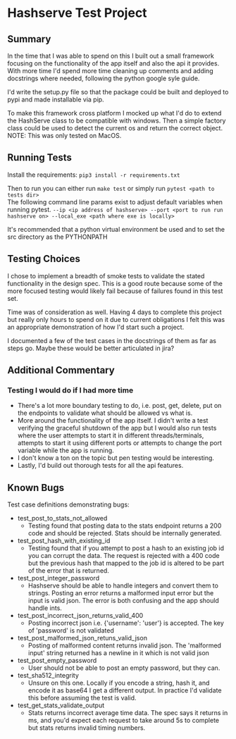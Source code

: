 # Hashserve Test Project

## Summary
In the time that I was able to spend on this I built out a small framework focusing on the 
functionality of the app itself and also the api it provides. With more time I'd spend more
time cleaning up comments and adding docstrings where needed, following the python google syle
guide. 

I'd write the setup.py file so that the package could be built and deployed to pypi and made 
installable via pip. 

To make this framework cross platform I mocked up what I'd do to extend the HashServe class to be
compatible with windows. Then a simple factory class could be used to detect the current os
and return the correct object. NOTE: This was only tested on MacOS. 

## Running Tests  

Install the requirements: `pip3 install -r requirements.txt`  

Then to run you can either run `make test` or simply run `pytest <path to tests dir>`  
The following command line params exist to adjust default variables when running pytest. 
`--ip <ip address of hashserve> --port <port to run run hashserve on> --local_exe <path where exe is locally>` 

It's recommended that a python virtual environment be used and to set the src directory as the PYTHONPATH

## Testing Choices  
I chose to implement a breadth of smoke tests to validate the stated functionality in the design
spec. This is a good route because some of the more focused testing would likely fail because of failures
found in this test set. 

Time was of consideration as well. Having 4 days to complete this project but really only hours to spend on
it due to current obligations I felt this was an appropriate demonstration of how I'd start such a project.

I documented a few of the test cases in the docstrings of them as far as steps go. Maybe these would be
better articulated in jira? 

## Additional Commentary 

### Testing I would do if I had more time 
- There's a lot more boundary testing to do, i.e. post, get, delete, put on the endpoints to validate
what should be allowed vs what is.
- More around the functionality of the app itself. I didn't write a test verifying the graceful shutdown of the app but
I would also run tests where the user attempts to start it in different threads/terminals, attempts to start it using
different ports or attempts to change the port variable while the app is running. 
- I don't know a ton on the topic but pen testing would be interesting. 
- Lastly, I'd build out thorough tests for all the api features. 


## Known Bugs
Test case definitions demonstrating bugs:  
- test_post_to_stats_not_allowed
  - Testing found that posting data to the stats endpoint returns a 200 code and should be rejected. Stats should be
  internally generated.
- test_post_hash_with_existing_id
  - Testing found that if you attempt to post a hash to an existing job id you can corrupt the data.
  The request is rejected with a 400 code but the previous hash that mapped to the job id is altered to be
  part of the error that is returned.
- test_post_integer_password 
  - Hashserve should be able to handle integers and convert them to strings. Posting an error returns a
  malformed input error but the input is valid json. The error is both confusing and the app
  should handle ints.
- test_post_incorrect_json_returns_valid_400
  - Posting incorrect json i.e. {'username': 'user'} is accepted. The key of 'password' is not validated
- test_post_malformed_json_retuns_valid_json
  - Posting of malformed content returns invalid json. The 'malformed input' string returned has a newline in it
  which is not valid json
- test_post_empty_password
  - User should not be able to post an empty password, but they can.
- test_sha512_integrity
  - Unsure on this one. Locally if you encode a string, hash it, and encode it as base64 I get a
  different output. In practice I'd validate this before assuming the test is valid.
- test_get_stats_validate_output
  - Stats returns incorrect average time data. The spec says it returns in ms, and you'd expect
  each request to take around 5s to complete but stats returns invalid timing numbers.